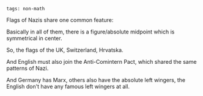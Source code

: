 ```
tags: non-math
```

Flags of Nazis share one common feature:

Basically in all of them, there is a figure/absolute midpoint which is symmetrical in center.

So, the flags of the UK, Switzerland, Hrvatska.

And English must also join the Anti-Comintern Pact, which shared the same patterns of Nazi.

And Germany has Marx, others also have the absolute left wingers, the English don't have any famous left wingers at all.